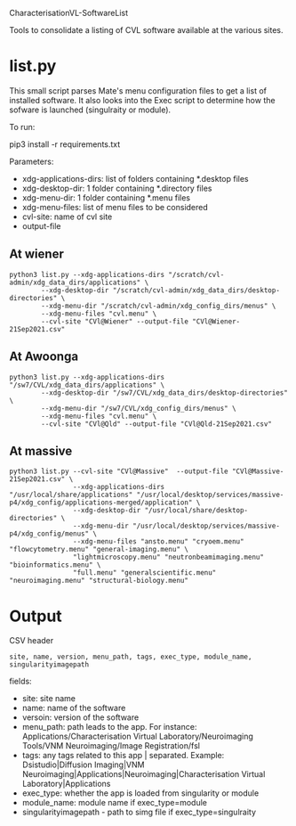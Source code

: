 CharacterisationVL-SoftwareList

Tools to consolidate a listing of CVL software available at the various sites.


# list.py
This small script parses Mate's menu configuration files to get a list of installed software. 
It also looks into the Exec script to determine how the sofware is launched (singulraity or module).

To run:

pip3 install -r requirements.txt

Parameters:
* xdg-applications-dirs: list of folders containing *.desktop files
* xdg-desktop-dir: 1 folder containing *.directory files
* xdg-menu-dir: 1 folder containing *.menu files
* xdg-menu-files: list of menu files to be considered
* cvl-site: name of cvl site
* output-file

## At wiener
```
python3 list.py --xdg-applications-dirs "/scratch/cvl-admin/xdg_data_dirs/applications" \
		--xdg-desktop-dir "/scratch/cvl-admin/xdg_data_dirs/desktop-directories" \
		--xdg-menu-dir "/scratch/cvl-admin/xdg_config_dirs/menus" \
		--xdg-menu-files "cvl.menu" \
		--cvl-site "CVl@Wiener" --output-file "CVl@Wiener-21Sep2021.csv"
```
## At Awoonga
```
python3 list.py --xdg-applications-dirs "/sw7/CVL/xdg_data_dirs/applications" \
		--xdg-desktop-dir "/sw7/CVL/xdg_data_dirs/desktop-directories" \
		--xdg-menu-dir "/sw7/CVL/xdg_config_dirs/menus" \
		--xdg-menu-files "cvl.menu" \
		--cvl-site "CVl@Qld" --output-file "CVl@Qld-21Sep2021.csv"
```

## At massive
```
python3 list.py --cvl-site "CVl@Massive"  --output-file "CVl@Massive-21Sep2021.csv" \
				--xdg-applications-dirs "/usr/local/share/applications" "/usr/local/desktop/services/massive-p4/xdg_config/applications-merged/application" \
                --xdg-desktop-dir "/usr/local/share/desktop-directories" \
                --xdg-menu-dir "/usr/local/desktop/services/massive-p4/xdg_config/menus" \
                --xdg-menu-files "ansto.menu" "cryoem.menu" "flowcytometry.menu" "general-imaging.menu" \
                "lightmicroscopy.menu" "neutronbeamimaging.menu" "bioinformatics.menu" \
                "full.menu" "generalscientific.menu" "neuroimaging.menu" "structural-biology.menu"
```

# Output
CSV header
```
site, name, version, menu_path, tags, exec_type, module_name, singularityimagepath

```

fields:

* site: site name
* name: name of the software
* versoin: version of the software
* menu_path: path leads to the app. For instance: Applications/Characterisation Virtual Laboratory/Neuroimaging Tools/VNM Neuroimaging/Image Registration/fsl
* tags: any tags related to this app | separated. Example: Dsistudio|Diffusion Imaging|VNM Neuroimaging|Applications|Neuroimaging|Characterisation Virtual Laboratory|Applications
* exec_type: whether the app is loaded from singularity or module
* module_name: module name if exec_type=module
* singularityimagepath - path to simg file if exec_type=singulraity